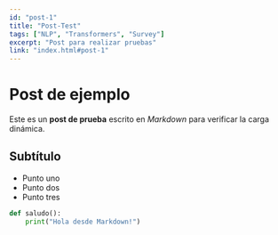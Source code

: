```yaml
---
id: "post-1"
title: "Post-Test"
tags: ["NLP", "Transformers", "Survey"]
excerpt: "Post para realizar pruebas"
link: "index.html#post-1"
---
```


# Post de ejemplo

Este es un **post de prueba** escrito en *Markdown* para verificar la carga dinámica.

## Subtítulo

- Punto uno
- Punto dos
- Punto tres

```python
def saludo():
    print("Hola desde Markdown!")